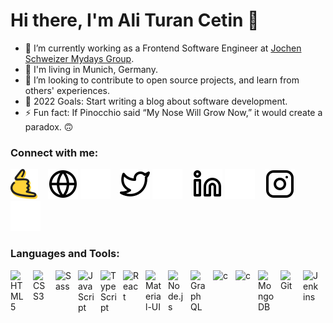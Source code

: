 # Hi there, I'm Ali Turan Cetin 👋

- 🌱 I’m currently working as a Frontend Software Engineer at [Jochen Schweizer Mydays Group](https://career.jsmd-group.com).
- 📍 I'm living in Munich, Germany.
- 👯 I’m looking to contribute to open source projects, and learn from others' experiences.
- 🥅 2022 Goals: Start writing a blog about software development.
- ⚡ Fun fact: If Pinocchio said “My Nose Will Grow Now,” it would create a paradox. 🙃

### Connect with me:

[![website](./img/superpeer-logo.svg)](https://aturancetin.vercel.app/#gh-light-mode-only)
&nbsp;&nbsp;
[![website](./img/globe-light.svg)](https://aturancetin.vercel.app/#gh-light-mode-only)
[![website](./img/globe-dark.svg)](https://aturancetin.vercel.app/#gh-dark-mode-only)
&nbsp;&nbsp;
[![website](./img/twitter-light.svg)](https://twitter.com/aturancetin#gh-light-mode-only)
[![website](./img/twitter-dark.svg)](https://twitter.com/aturancetin#gh-dark-mode-only)
&nbsp;&nbsp;
[![website](./img/linkedin-light.svg)](https://www.linkedin.com/in/aturancetin#gh-light-mode-only)
[![website](./img/linkedin-dark.svg)](https://www.linkedin.com/in/aturancetin#gh-dark-mode-only)
&nbsp;&nbsp;
[![website](./img/instagram-light.svg)](https://www.instagram.com/aturancetin#gh-light-mode-only)
[![website](./img/instagram-dark.svg)](https://www.instagram.com/aturancetin#gh-dark-mode-only)

### Languages and Tools:

<img align="left" alt="HTML5" width="26px" src="https://cdn.jsdelivr.net/gh/devicons/devicon/icons/html5/html5-original.svg" style="padding-right:10px;" />
<img align="left" alt="CSS3" width="26px" src="https://cdn.jsdelivr.net/gh/devicons/devicon/icons/css3/css3-original.svg" style="padding-right:10px;" />
<img align="left" alt="Sass" width="26px" src="https://cdn.jsdelivr.net/gh/devicons/devicon/icons/sass/sass-original.svg" style="padding-right:10px;" />

<img align="left" alt="JavaScript" width="26px" src="https://cdn.jsdelivr.net/gh/devicons/devicon/icons/javascript/javascript-original.svg" style="padding-right:10px;" />
<img align="left" alt="TypeScript" width="26px" src="https://cdn.jsdelivr.net/gh/devicons/devicon/icons/typescript/typescript-original.svg" style="padding-right:10px;" />
<img align="left" alt="React" width="26px" src="https://cdn.jsdelivr.net/gh/devicons/devicon/icons/react/react-original.svg" style="padding-right:10px;" />

<img align="left" alt="Material-UI" width="26px" src="https://cdn.jsdelivr.net/gh/devicons/devicon/icons/materialui/materialui-original.svg" style="padding-right:10px;" />
<img align="left" alt="Node.js" width="26px" src="https://cdn.jsdelivr.net/gh/devicons/devicon/icons/nodejs/nodejs-original.svg" style="padding-right:10px;" />
<img align="left" alt="GraphQL" width="26px" src="https://cdn.jsdelivr.net/gh/devicons/devicon/icons/graphql/graphql-plain.svg" style="padding-right:10px;" />

<img align="left" alt="c" width="26px" src="https://cdn.jsdelivr.net/gh/devicons/devicon/icons/c/c-original.svg" style="padding-right:10px;" />
<img align="left" alt="c" width="26px" src="https://cdn.jsdelivr.net/gh/devicons/devicon/icons/python/python-original.svg" style="padding-right:10px;" />

<img align="left" alt="MongoDB" width="26px" src="https://cdn.jsdelivr.net/gh/devicons/devicon/icons/mongodb/mongodb-original.svg" style="padding-right:10px;" />

<img align="left" alt="Git" width="26px" src="https://cdn.jsdelivr.net/gh/devicons/devicon/icons/git/git-original.svg" style="padding-right:10px;" />

<img align="left" alt="Jenkins" width="26px" src="https://cdn.jsdelivr.net/gh/devicons/devicon/icons/jenkins/jenkins-original.svg" style="padding-right:10px;" />
